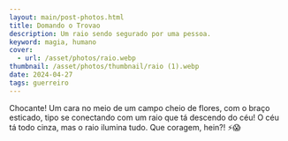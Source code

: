 ```yaml
---
layout: main/post-photos.html
title: Domando o Trovao
description: Um raio sendo segurado por uma pessoa.
keyword: magia, humano
cover:
  - url: /asset/photos/raio.webp
thumbnail: /asset/photos/thumbnail/raio (1).webp
date: 2024-04-27
tags: guerreiro
---
```


Chocante! Um cara no meio de um campo cheio de flores, com o braço esticado, tipo se conectando com um raio que tá descendo do céu! O céu tá todo cinza, mas o raio ilumina tudo. Que coragem, hein?! ⚡️😱
